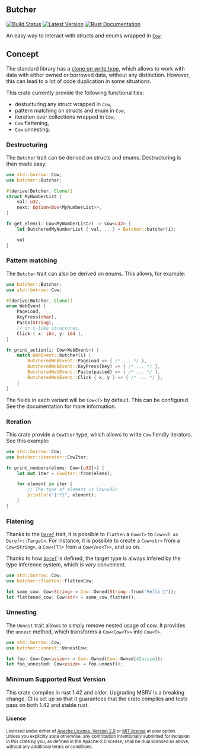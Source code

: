 ## Butcher

[![Build Status][actions-badge]][actions-url]
[![Latest Version][version-badge]][version-url]
[![Rust Documentation][docs-badge]][docs-url]

[actions-badge]: https://github.com/scileo/butcher/workflows/Continuous%20integration/badge.svg
[actions-url]: https://github.com/scileo/butcher/actions?query=workflow%3A%22Continuous+integration%22
[version-badge]: https://img.shields.io/crates/v/butcher.svg
[version-url]: https://crates.io/crates/butcher
[docs-badge]: https://img.shields.io/badge/docs-latest-blue.svg
[docs-url]: https://docs.rs/butcher

An easy way to interact with structs and enums wrapped in [`Cow`][cow].

## Concept

The standard library has a [clone on write type][cow], which allows to work
with data with either owned or borrowed data, without any distinction. However,
this can lead to a lot of code duplication in some situations.

[cow]: https://doc.rust-lang.org/std/borrow/enum.Cow.html

This crate currently provide the following functionalities:
  - destucturing any struct wrapped in `Cow`,
  - pattern matching on structs and enum in `Cow`,
  - iteration over collections wrapped in `Cow`,
  - `Cow` flattening,
  - `Cow` unnesting.

### Destructuring

The `Butcher` trait can be derived on structs and enums. Destructuring is then
made easy:

```rust
use std::borrow::Cow;
use butcher::Butcher;

#[derive(Butcher, Clone)]
struct MyNumberList {
    val: u32,
    next: Option<Box<MyNumberList>>,
}

fn get_elem(i: Cow<MyNumberList>) -> Cow<u32> {
    let ButcheredMyNumberList { val, .. } = Butcher::butcher(i);

    val
}
```

### Pattern matching

The `Butcher` trait can also be derived on enums. This allows, for example:

```rust
use butcher::Butcher;
use std::borrow::Cow;

#[derive(Butcher, Clone)]
enum WebEvent {
    PageLoad,
    KeyPress(char),
    Paste(String),
    // or c-like structures.
    Click { x: i64, y: i64 },
}

fn print_action(i: Cow<WebEvent>) {
    match WebEvent::butcher(i) {
        ButcheredWebEvent::PageLoad => { /* ... */ },
        ButcheredWebEvent::KeyPress(key) => { /* ... */ },
        ButcheredWebEvent::Paste(pasted) => { /* ... */ },
        ButcheredWebEvent::Click { x, y } => { /* ... */ },
    }
}
```

The fields in each variant will be `Cow<T>` by default. This can be configured.
See the documentation for more information.


### Iteration

This crate provide a `CowIter` type, which allows to write `Cow` fiendly
iterators. See this example:

```rust
use std::borrow::Cow;
use butcher::iterator::CowIter;

fn print_numbers(elems: Cow<[u32]>) {
    let mut iter = CowIter::from(elems);

    for element in iter {
        // The type of element is Cow<u32>
        println!("{:?}", element);
    }
}
```

### Flatening

Thanks to the [`Deref`] trait, it is possible to `flatten` a `Cow<T>` to
`Cow<<T as Deref>::Target>`. For instance, it is possible to create a `Cow<str>`
from a `Cow<String>`, a `Cow<[T]>` from a `Cow<Vec<T>>`, and so on.

Thanks to how [`Deref`] is defined, the target type is always infered by the
type inference system, which is *very* convenient.

```rust
use std::borrow::Cow;
use butcher::flatten::FlattenCow;

let some_cow: Cow<String> = Cow::Owned(String::from("Hello 🦀"));
let flattened_cow: Cow<str> = some_cow.flatten();
```

[`Deref`]: https://doc.rust-lang.org/std/ops/trait.Deref.html

### Unnesting

The `Unnest` trait allows to simply remove nested usage of cow. It provides the
`unnest` method, which transforms a `Cow<Cow<T>>` into `Cow<T>`.

```rust
use std::borrow::Cow;
use butcher::unnest::UnnestCow;

let foo: Cow<Cow<usize>> = Cow::Owned(Cow::Owned(42usize));
let foo_unnested: Cow<usize> = foo.unnest();
```

### Minimum Supported Rust Version

This crate compiles in rust 1.42 and older. Upgrading MSRV is a breaking change.
CI is set up so that it guarantees that the crate compiles and tests pass on
both 1.42 and stable rust.

#### License

<sup>
Licensed under either of <a href="LICENSE-APACHE">Apache License, Version
2.0</a> or <a href="LICENSE-MIT">MIT license</a> at your option.
</sup>

<br>

<sub>
Unless you explicitly state otherwise, any contribution intentionally submitted
for inclusion in this crate by you, as defined in the Apache-2.0 license, shall
be dual licensed as above, without any additional terms or conditions.
</sub>

